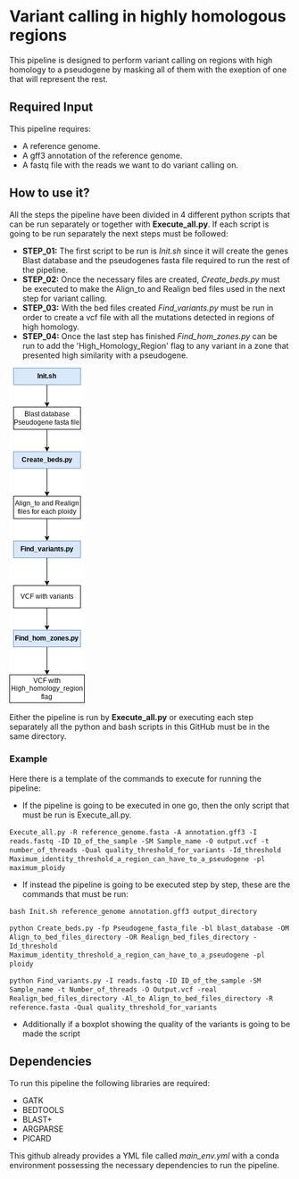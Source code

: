 # Variant calling in highly homologous regions
This pipeline is designed to perform variant calling on regions with high homology to a pseudogene by masking all of them with the exeption of one that will represent the rest.

## Required Input
This pipeline requires:
  - A reference genome.
  - A gff3 annotation of the reference genome.
  - A fastq file with the reads we want to do variant calling on.
  
## How to use it?
All the steps the pipeline have been divided in 4 different python scripts that can be run separately or together with **Execute_all.py**. If each script is going to be run separately the next steps must be followed:

  - **STEP_01:** The first script to be run is _Init.sh_ since it will create the genes Blast database and the pseudogenes fasta file required to run the rest of the pipeline.
  - **STEP_02:** Once the necessary files are created, _Create_beds.py_ must be executed to make the Align_to and Realign bed files used in the next step for variant calling.
  - **STEP_03:** With the bed files created _Find_variants.py_ must be run in order to create a vcf file with all the mutations detected in regions of high homology.
  - **STEP_04:** Once the last step has finished _Find_hom_zones.py_ can be run to add the 'High_Homology_Region' flag to any variant in a zone that presented high similarity with a pseudogene.

![](Images/Scheme.drawio.png)

Either the pipeline is run by **Execute_all.py** or executing each step separately all the python and bash scripts in this GitHub must be in the same directory.

### Example
Here there is a template of the commands to execute for running the pipeline:
  - If the pipeline is going to be executed in one go, then the only script that must be run is Execute_all.py.
```
Execute_all.py -R reference_genome.fasta -A annotation.gff3 -I reads.fastq -ID ID_of_the_sample -SM Sample_name -O output.vcf -t number_of_threads -Qual quality_threshold_for_variants -Id_threshold Maximum_identity_threshold_a_region_can_have_to_a_pseudogene -pl maximum_ploidy
```
  - If instead the pipeline is going to be executed step by step, these are the commands that must be run:
```
bash Init.sh reference_genome annotation.gff3 output_directory 
```

```
python Create_beds.py -fp Pseudogene_fasta_file -bl blast_database -OM Align_to_bed_files_directory -OR Realign_bed_files_directory -Id_threshold Maximum_identity_threshold_a_region_can_have_to_a_pseudogene -pl ploidy
```

```
python Find_variants.py -I reads.fastq -ID ID_of_the_sample -SM Sample_name -t Number_of_threads -O Output.vcf -real Realign_bed_files_directory -Al_to Align_to_bed_files_directory -R reference.fasta -Qual quality_threshold_for_variants
```

  - Additionally if a boxplot showing the quality of the variants is going to be made the script 

## Dependencies
To run this pipeline the following libraries are required:
  - GATK
  - BEDTOOLS
  - BLAST+
  - ARGPARSE
  - PICARD
 
 This github already provides a YML file called _main_env.yml_ with a conda environment possessing the necessary dependencies to run the pipeline.
